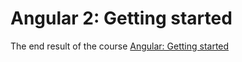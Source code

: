 # Angular 2: Getting started
The end result of the course [Angular: Getting started](http://app.pluralsight.com/library/courses/angular-2-getting-started/table-of-contents)

